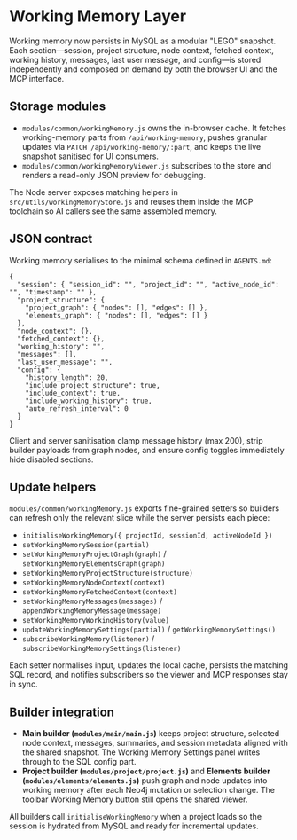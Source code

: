 # Working Memory Layer

Working memory now persists in MySQL as a modular "LEGO" snapshot. Each
section—session, project structure, node context, fetched context, working
history, messages, last user message, and config—is stored independently and
composed on demand by both the browser UI and the MCP interface.

## Storage modules

- `modules/common/workingMemory.js` owns the in-browser cache. It fetches
  working-memory parts from `/api/working-memory`, pushes granular updates via
  `PATCH /api/working-memory/:part`, and keeps the live snapshot sanitised for
  UI consumers.
- `modules/common/workingMemoryViewer.js` subscribes to the store and renders a
  read-only JSON preview for debugging.

The Node server exposes matching helpers in `src/utils/workingMemoryStore.js`
and reuses them inside the MCP toolchain so AI callers see the same assembled
memory.

## JSON contract

Working memory serialises to the minimal schema defined in `AGENTS.md`:

```
{
  "session": { "session_id": "", "project_id": "", "active_node_id": "", "timestamp": "" },
  "project_structure": {
    "project_graph": { "nodes": [], "edges": [] },
    "elements_graph": { "nodes": [], "edges": [] }
  },
  "node_context": {},
  "fetched_context": {},
  "working_history": "",
  "messages": [],
  "last_user_message": "",
  "config": {
    "history_length": 20,
    "include_project_structure": true,
    "include_context": true,
    "include_working_history": true,
    "auto_refresh_interval": 0
  }
}
```

Client and server sanitisation clamp message history (max 200), strip builder
payloads from graph nodes, and ensure config toggles immediately hide disabled
sections.

## Update helpers

`modules/common/workingMemory.js` exports fine-grained setters so builders can
refresh only the relevant slice while the server persists each piece:

- `initialiseWorkingMemory({ projectId, sessionId, activeNodeId })`
- `setWorkingMemorySession(partial)`
- `setWorkingMemoryProjectGraph(graph)` / `setWorkingMemoryElementsGraph(graph)`
- `setWorkingMemoryProjectStructure(structure)`
- `setWorkingMemoryNodeContext(context)`
- `setWorkingMemoryFetchedContext(context)`
- `setWorkingMemoryMessages(messages)` / `appendWorkingMemoryMessage(message)`
- `setWorkingMemoryWorkingHistory(value)`
- `updateWorkingMemorySettings(partial)` / `getWorkingMemorySettings()`
- `subscribeWorkingMemory(listener)` / `subscribeWorkingMemorySettings(listener)`

Each setter normalises input, updates the local cache, persists the matching SQL
record, and notifies subscribers so the viewer and MCP responses stay in sync.

## Builder integration

- **Main builder (`modules/main/main.js`)** keeps project structure, selected
  node context, messages, summaries, and session metadata aligned with the
  shared snapshot. The Working Memory Settings panel writes through to the SQL
  config part.
- **Project builder (`modules/project/project.js`)** and **Elements builder
  (`modules/elements/elements.js`)** push graph and node updates into working
  memory after each Neo4j mutation or selection change. The toolbar Working
  Memory button still opens the shared viewer.

All builders call `initialiseWorkingMemory` when a project loads so the session
is hydrated from MySQL and ready for incremental updates.
